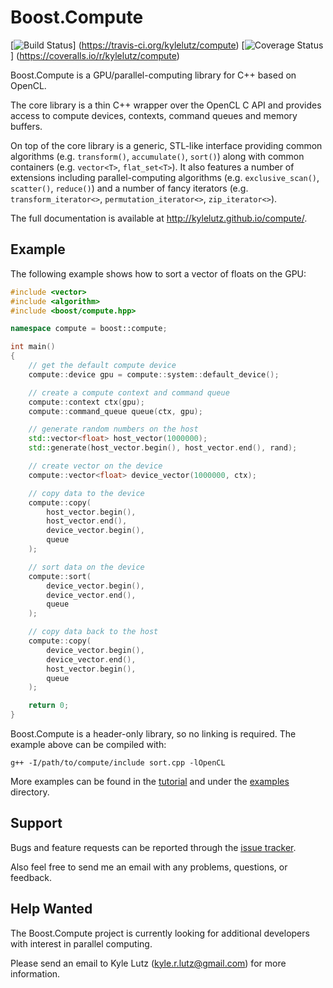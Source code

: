# Boost.Compute #

[![Build Status](https://travis-ci.org/kylelutz/compute.png?branch=master)]
 (https://travis-ci.org/kylelutz/compute)
 [![Coverage Status](https://coveralls.io/repos/kylelutz/compute/badge.png?branch=master)]
 (https://coveralls.io/r/kylelutz/compute)

Boost.Compute is a GPU/parallel-computing library for C++ based on OpenCL.

The core library is a thin C++ wrapper over the OpenCL C API and provides
access to compute devices, contexts, command queues and memory buffers.

On top of the core library is a generic, STL-like interface providing common
algorithms (e.g. `transform()`, `accumulate()`, `sort()`) along with common
containers (e.g. `vector<T>`, `flat_set<T>`). It also features a number of
extensions including parallel-computing algorithms (e.g. `exclusive_scan()`,
`scatter()`, `reduce()`) and a number of fancy iterators (e.g.
`transform_iterator<>`, `permutation_iterator<>`, `zip_iterator<>`).

The full documentation is available at http://kylelutz.github.io/compute/.

## Example ##

The following example shows how to sort a vector of floats on the GPU:

```c++
#include <vector>
#include <algorithm>
#include <boost/compute.hpp>

namespace compute = boost::compute;

int main()
{
    // get the default compute device
    compute::device gpu = compute::system::default_device();

    // create a compute context and command queue
    compute::context ctx(gpu);
    compute::command_queue queue(ctx, gpu);

    // generate random numbers on the host
    std::vector<float> host_vector(1000000);
    std::generate(host_vector.begin(), host_vector.end(), rand);

    // create vector on the device
    compute::vector<float> device_vector(1000000, ctx);

    // copy data to the device
    compute::copy(
        host_vector.begin(),
        host_vector.end(),
        device_vector.begin(),
        queue
    );

    // sort data on the device
    compute::sort(
        device_vector.begin(),
        device_vector.end(),
        queue
    );

    // copy data back to the host
    compute::copy(
        device_vector.begin(),
        device_vector.end(),
        host_vector.begin(),
        queue
    );

    return 0;
}
```

Boost.Compute is a header-only library, so no linking is required. The example
above can be compiled with:

`g++ -I/path/to/compute/include sort.cpp -lOpenCL`

More examples can be found in the [tutorial](
http://kylelutz.github.io/compute/boost_compute/tutorial.html) and under the
[examples](https://github.com/kylelutz/compute/tree/master/example) directory.

## Support ##
Bugs and feature requests can be reported through the [issue tracker](
https://github.com/kylelutz/compute/issues?state=open).

Also feel free to send me an email with any problems, questions, or feedback.

## Help Wanted ##
The Boost.Compute project is currently looking for additional developers with
interest in parallel computing.

Please send an email to Kyle Lutz (kyle.r.lutz@gmail.com) for more information.
